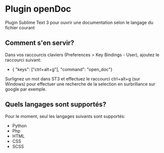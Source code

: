 # Plugin openDoc
Plugin Sublime Text 3 pour ouvrir une documentation selon le langage du fichier courant

## Comment s'en servir?
Dans vos raccourcis claviers (Preferences > Key Bindings - User), ajoutez le raccourci suivant:  

* { "keys": ["ctrl+alt+g"], "command": "open_doc"}

Surlignez un mot dans ST3 et effectuez le raccourci ctrl+alt+g (sur Windows) pour effectuer une recherche de la selection en surbrillance sur google par exemple.

## Quels langages sont supportés?
Pour le moment, seul les langages suivants sont supportés:  

* Python  
* Php  
* HTML  
* CSS  
* SCSS  